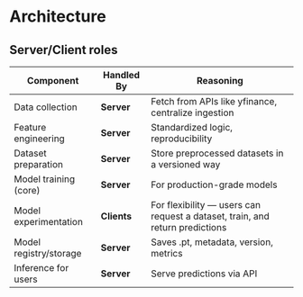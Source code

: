 # Architecture

## Server/Client roles

| Component              | Handled By  | Reasoning                                                                    |
| ---------------------- | ----------- | ---------------------------------------------------------------------------- |
| Data collection        | **Server**  | Fetch from APIs like yfinance, centralize ingestion                          |
| Feature engineering    | **Server**  | Standardized logic, reproducibility                                          |
| Dataset preparation    | **Server**  | Store preprocessed datasets in a versioned way                               |
| Model training (core)  | **Server**  | For production-grade models                                                  |
| Model experimentation  | **Clients** | For flexibility — users can request a dataset, train, and return predictions |
| Model registry/storage | **Server**  | Saves .pt, metadata, version, metrics                                        |
| Inference for users    | **Server**  | Serve predictions via API                                                    |

